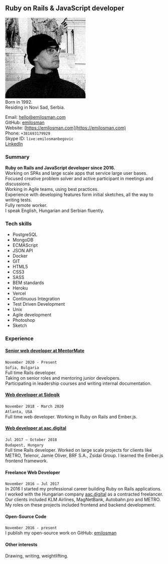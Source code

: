 ## Ruby on Rails & JavaScript developer
![profile picture](/assets/images/profile.jpg)  
Born in 1992.  
Residing in Novi Sad, Serbia.

Email: [hello@emilosman.com](mailto:hello@emilosman.com)  
GitHub: [emilosman](https://www.github.com/emilosman)  
Website: [https://emilosman.com](https://emilosman.com)  
Phone: `+381693179929`  
Skype ID: `live:emilosmanbegovic`  
[LinkedIn](https://www.linkedin.com/in/emil-osmanbegovi%C4%87-357579123/)

### Summary
**Ruby on Rails and JavaScript developer since 2016.**  
Working on SPAs and large scale apps that service large user bases.  
Focused creative problem solver and active participant in meetings and discussions.  
Working in Agile teams, using best practices.  
Experience with developing features form initial sketches, all the way to writing tests.  
Fully remote worker.  
I speak English, Hungarian and Serbian fluently.

### Tech skills
- PostgreSQL
- MongoDB
- ECMAScript
- JSON API
- Docker
- GIT
- HTML5
- CSS3
- SASS
- BEM standards
- Heroku
- Vercel
- Continuous Integration
- Test Driven Development
- Unix
- Agile development
- Photoshop
- Sketch

### Experience

#### [Senior web developer at MentorMate](https://mentormate.com/)
`November 2020 - Present`  
`Sofia, Bulgaria`  
Full time Rails developer.  
Taking on senior roles and mentoring junior developers.  
Participating in leadership courses and writing internal documentation.

#### [Web developer at Sideqik](https://www.sideqik.com/)
`November 2018 - March 2020`  
`Atlanta, USA`  
Full time web developer. Working in Ruby on Rails and Ember.js.

#### [Web developer at aac.digital](http://aac.digital/)
`Jul 2017 – October 2018`  
`Budapest, Hungary`  
Full time Rails developer. Worked on large scale projects for clients like METRO, Telenor,  Jamie Oliver, BRF S.A., Zsidai Group.
I learned the Ember.js frontend framework.

#### Freelance Web Developer
`November 2016 – Jul 2017`  
In 2016 I started my professional career building Ruby on Rails applications.
I worked with the Hungarian company [aac.digital](http://aac.digital/) as a contracted freelancer. Our clients included KLM Airlines, MagNetBank, Autobahn.pro and METRO. My roles on these projects included frontend and backend development.

#### Open-Source Code
`November 2016 - present`  
I publish my open-source work on GitHub:
[emilosman](https://www.github.com/emilosman)

#### Other interests
Drawing, writing, weightlifting.
